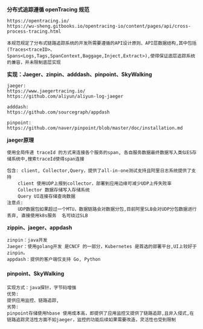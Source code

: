 **分布式追踪遵循 openTracing 规范**

```
https://opentracing.io/
https://wu-sheng.gitbooks.io/opentracing-io/content/pages/api/cross-process-tracing.html

本规范规定了分布式链路追踪系统的开发所需要遵循的API设计原则、API层数据结构,其中包括(Traces<traceID>、Spans<Logs,Tags,SpanContext,Baggage,Inject,Extract>),使得保证底层追踪系统的兼容，并未限制底层实现
```

**实现：Jaeger、zinpin、adddash、pinpoint、SkyWalking** 

```
jaeger: 
https://www.jaegertracing.io/
https://github.com/aliyun/aliyun-log-jaeger

adddash:
https://github.com/sourcegraph/appdash

pinpoint:
https://github.com/naver/pinpoint/blob/master/doc/installation.md
```

**jaeger原理**

```
使用全局传递 traceId 的方式来连接各个服务的span, 各自服务数据最终数据写入类似ES存储系统中,搜索traceId使得span连接

包含: client, Collector,Query，提供了all-in-one测试支持且阿里日志系统提供了支持
    client 使用UDP上报到collector，部署到应用边缘可减少UDP上传失败率
	Collector 数据存储写入存储系统
	Query UI连接存储查询数据
注意点:
	UDP数据包如果超过一个MTU，数据链路会对数据分包,目前阿里SLB会对UDP分包数据进行丢弃, 直接使用k8s服务	名可绕过SLB
```



**zippin、jaeger、appdash**

```
zinpin：java开发
Jaeger：使用golang开发 是CNCF 的一部分，Kubernetes 是首选的部署平台,UI上较好于zinpin。
appdash：提供的客户端仅支持 Go, Python
```



#### pinpoint、SkyWalking

```
实现方式：java探针，字节码增强
优势:
提供应用监控、链路追踪,
劣势:
pinpoint存储使用hbase 使用成本高，即提供了应用监控又提供了链路追踪,且非入侵式,在链路追踪灵活性方面不如jaeger，监控的功能后续如果需要改造，灵活性也受到限制

```

